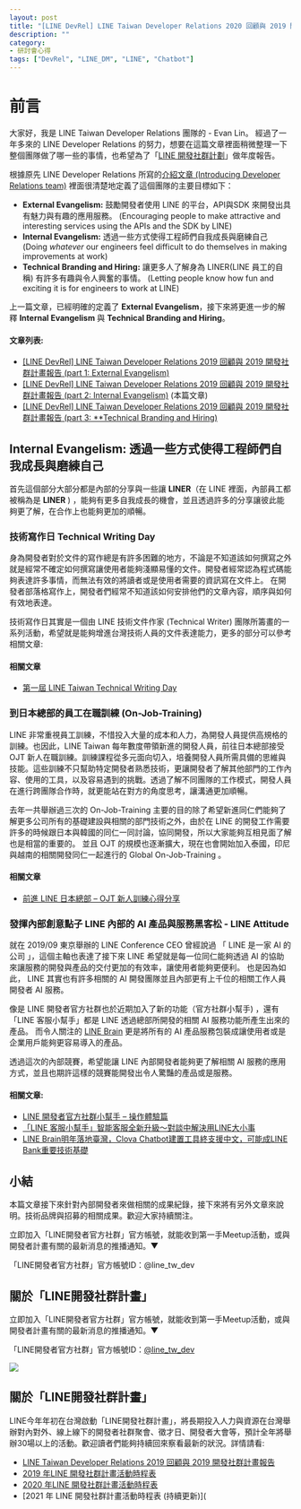 ```yaml
---
layout: post
title: "[LINE DevRel] LINE Taiwan Developer Relations 2020 回顧與 2019 開發社群計畫報告 (part 2: Internal Evangelism)"
description: ""
category: 
- 研討會心得
tags: ["DevRel", "LINE_DM", "LINE", "Chatbot"]
---
```


<script async class="speakerdeck-embed" data-id="5e0fd8e4633d4fb892dd2ee930057642" data-ratio="1.77777777777778" src="//speakerdeck.com/assets/embed.js"></script>
# 前言

大家好，我是 LINE Taiwan Developer Relations 團隊的  - Evan Lin。 經過了一年多來的 LINE Developer Relations 的努力，想要在這篇文章裡面稍微整理一下整個團隊做了哪一些的事情，也希望為了「[LINE 開發社群計劃](https://engineering.linecorp.com/zh-hant/blog/line-taiwan-developer-relations-2019-plan/)」做年度報告。

根據原先 LINE Developer Relations 所寫的[介紹文章 (Introducing Developer Relations team)](https://engineering.linecorp.com/en/blog/introducing-developer-relations-team/) 裡面很清楚地定義了這個團隊的主要目標如下：

- **External Evangelism:** 鼓勵開發者使用 LINE 的平台，API與SDK 來開發出具有魅力與有趣的應用服務。 (Encouraging people to make attractive and interesting services using the APIs and the SDK by LINE) 
- **Internal Evangelism:** 透過一些方式使得工程師們自我成長與磨練自己 (Doing *whatever* our engineers feel difficult to do themselves in making improvements at work)
- **Technical Branding and Hiring:** 讓更多人了解身為 LINER(LINE 員工的自稱) 有許多有趣與令人興奮的事情。 (Letting people know how fun and exciting it is for engineers to work at LINE)

上一篇文章，已經明確的定義了 **External Evangelism**，接下來將更進一步的解釋 **Internal Evangelism** 與 **Technical Branding and Hiring**。

#### 文章列表:

- [[LINE DevRel] LINE Taiwan Developer Relations 2019 回顧與 2019 開發社群計畫報告 (part 1: External Evangelism)](https://www.evanlin.com/devrel-2019-1/) 
- [[LINE DevRel] LINE Taiwan Developer Relations 2019 回顧與 2019 開發社群計畫報告 (part 2: Internal Evangelism)](https://www.evanlin.com/devrel-2019-2/)  (本篇文章)
- [[LINE DevRel] LINE Taiwan Developer Relations 2019 回顧與 2019 開發社群計畫報告 (part 3: **Technical Branding and Hiring)](https://www.evanlin.com/devrel-2019-3/)

##  **Internal Evangelism:** 透過一些方式使得工程師們自我成長與磨練自己

<script async class="speakerdeck-embed" data-slide="22" data-id="5e0fd8e4633d4fb892dd2ee930057642" data-ratio="1.77777777777778" src="//speakerdeck.com/assets/embed.js"></script>
首先這個部分大部分都是內部的分享與一些讓 **LINER**（在 LINE 裡面，內部員工都被稱為是 **LINER** ) ，能夠有更多自我成長的機會，並且透過許多的分享讓彼此能夠更了解，在合作上也能夠更加的順暢。 


### 技術寫作日 Technical Writing Day 

<script async class="speakerdeck-embed" data-slide="23" data-id="5e0fd8e4633d4fb892dd2ee930057642" data-ratio="1.77777777777778" src="//speakerdeck.com/assets/embed.js"></script>
身為開發者對於文件的寫作總是有許多困難的地方，不論是不知道該如何撰寫之外就是經常不確定如何撰寫讓使用者能夠淺顯易懂的文件。開發者經常認為程式碼能夠表達許多事情，而無法有效的將讀者或是使用者需要的資訊寫在文件上。 在開發者部落格寫作上，開發者們經常不知道該如何安排他們的文章內容，順序與如何有效地表達。 

技術寫作日其實是一個由 LINE 技術文件作家 (Technical Writer) 團隊所籌畫的一系列活動，希望就是能夠增進台灣技術人員的文件表達能力，更多的部分可以參考相關文章:

#### 相關文章

- [第一屆 LINE Taiwan Technical Writing Day](https://engineering.linecorp.com/zh-hant/blog/line-taiwan-technical-writing-day/)

### 到日本總部的員工在職訓練 (On-Job-Training)

LINE 非常重視員工訓練，不惜投入大量的成本和人力，為開發人員提供高規格的訓練。也因此，LINE Taiwan 每年數度帶領新進的開發人員，前往日本總部接受 OJT 新人在職訓練。訓練課程從多元面向切入，培養開發人員所需具備的思維與技能。這些訓練不只幫助特定開發者熟悉技術，更讓開發者了解其他部門的工作內容、使用的工具，以及容易遇到的挑戰。透過了解不同團隊的工作模式，開發人員在進行跨團隊合作時，就更能站在對方的角度思考，讓溝通更加順暢。

去年一共舉辦過三次的 On-Job-Training 主要的目的除了希望新進同仁們能夠了解更多公司所有的基礎建設與相關的部門技術之外，由於在 LINE 的開發工作需要許多的時候跟日本與韓國的同仁一同討論，協同開發，所以大家能夠互相見面了解也是相當的重要的。 並且 OJT 的規模也逐漸擴大，現在也會開始加入泰國，印尼與越南的相關開發同仁一起進行的 Global On-Job-Training 。

#### 相關文章

- [前進 LINE 日本總部 – OJT 新人訓練心得分享](https://engineering.linecorp.com/zh-hant/blog/ojt-tokyo-20190716/)



### 發揮內部創意點子 LINE 內部的 AI 產品與服務黑客松 -  LINE Attitude

<script async class="speakerdeck-embed" data-slide="24" data-id="5e0fd8e4633d4fb892dd2ee930057642" data-ratio="1.77777777777778" src="//speakerdeck.com/assets/embed.js"></script>
就在 2019/09 東京舉辦的 LINE Conference CEO 曾經說過 「 LINE 是一家 AI 的公司 」，這個主軸也表達了接下來 LINE 希望就是每一位同仁能夠透過 AI 的協助來讓服務的開發與產品的交付更加的有效率，讓使用者能夠更便利。 也是因為如此， LINE 其實也有許多相關的 AI 開發團隊並且內部更有上千位的相關工作人員開發者 AI 服務。

像是 LINE 開發者官方社群也於近期加入了新的功能（官方社群小幫手) ，還有「LINE 客服小幫手」都是 LINE 透過總部所開發的相關 AI 服務功能所產生出來的產品。 而令人關注的 [LINE Brain](https://www.linebrain.ai/) 更是將所有的 AI 產品服務包裝成讓使用者或是企業用戶能夠更容易導入的產品。

透過這次的內部競賽，希望能讓 LINE 內部開發者能夠更了解相關 AI 服務的應用方式，並且也期許這樣的競賽能開發出令人驚豔的產品或是服務。

#### 相關文章:

- [LINE 開發者官方社群小幫手 – 操作體驗篇](https://engineering.linecorp.com/zh-hant/blog/dev-helper-chatbot/)
- [「LINE 客服小幫手」智能客服全新升級～對談中解決用LINE大小事](http://official-blog.line.me/tw/archives/79423075.html)
- [LINE Brain明年落地臺灣，Clova Chatbot建置工具終支援中文，可能成LINE Bank重要技術基礎](https://www.ithome.com.tw/news/134586)




## 小結

本篇文章接下來針對內部開發者來做相關的成果紀錄，接下來將有另外文章來說明。技術品牌與招募的相關成果。歡迎大家持續關注。



立即加入「LINE開發者官方社群」官方帳號，就能收到第一手Meetup活動，或與開發者計畫有關的最新消息的推播通知。▼

「LINE開發者官方社群」官方帳號ID：@line_tw_dev

## 關於「LINE開發社群計畫」

立即加入「LINE開發者官方社群」官方帳號，就能收到第一手Meetup活動，或與開發者計畫有關的最新消息的推播通知。▼

「LINE開發者官方社群」官方帳號ID：[@line_tw_dev](https://lin.ee/s5RsZHo)

![](http://www.evanlin.com/images/2020/line-tw-dev-qr.png)

## 關於「LINE開發社群計畫」

LINE今年年初在台灣啟動「LINE開發社群計畫」，將長期投入人力與資源在台灣舉辦對內對外、線上線下的開發者社群聚會、徵才日、開發者大會等，預計全年將舉辦30場以上的活動。歡迎讀者們能夠持續回來察看最新的狀況。詳情請看:

- [LINE Taiwan Developer Relations 2019 回顧與 2019 開發社群計畫報告](https://engineering.linecorp.com/zh-hant/blog/line-taiwan-developer-relations-2019/)
- [2019 年LINE 開發社群計畫活動時程表](https://engineering.linecorp.com/zh-hant/blog/line-taiwan-developer-relations-2019-plan/)
- [2020 年LINE 開發社群計畫活動時程表](https://engineering.linecorp.com/zh-hant/blog/2020-line-tw-devrel/)
- [2021 年 LINE 開發社群計畫活動時程表 (持續更新)](
